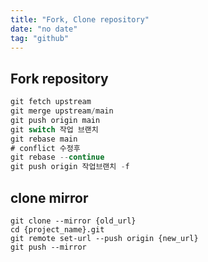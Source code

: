 ```yaml
---
title: "Fork, Clone repository"
date: "no date"
tag: "github"
---
```


## Fork repository

```jsx
git fetch upstream
git merge upstream/main
git push origin main
git switch 작업 브랜치
git rebase main
# conflict 수정후
git rebase --continue
git push origin 작업브랜치 -f
```

## clone mirror

```
git clone --mirror {old_url}
cd {project_name}.git
git remote set-url --push origin {new_url}
git push --mirror
```
